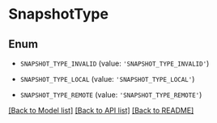 # SnapshotType


## Enum

* `SNAPSHOT_TYPE_INVALID` (value: `'SNAPSHOT_TYPE_INVALID'`)

* `SNAPSHOT_TYPE_LOCAL` (value: `'SNAPSHOT_TYPE_LOCAL'`)

* `SNAPSHOT_TYPE_REMOTE` (value: `'SNAPSHOT_TYPE_REMOTE'`)

[[Back to Model list]](../README.md#documentation-for-models) [[Back to API list]](../README.md#documentation-for-api-endpoints) [[Back to README]](../README.md)



